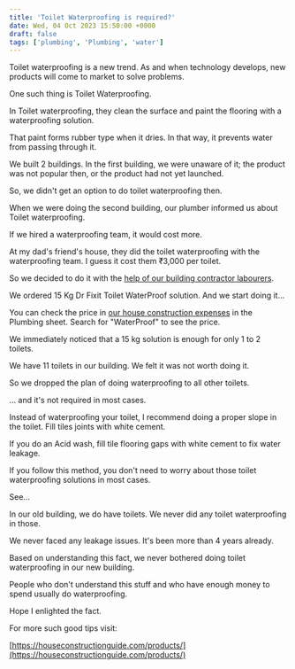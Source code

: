 ```yaml
---
title: 'Toilet Waterproofing is required?'
date: Wed, 04 Oct 2023 15:50:00 +0000
draft: false
tags: ['plumbing', 'Plumbing', 'water']
---
```


Toilet waterproofing is a new trend. As and when technology develops, new products will come to market to solve problems.

One such thing is Toilet Waterproofing.

In Toilet waterproofing, they clean the surface and paint the flooring with a waterproofing solution. 

That paint forms rubber type when it dries. In that way, it prevents water from passing through it. 

We built 2 buildings. In the first building, we were unaware of it; the product was not popular then, or the product had not yet launched.

So, we didn't get an option to do toilet waterproofing then. 

When we were doing the second building, our plumber informed us about Toilet waterproofing. 

If we hired a waterproofing team, it would cost more. 

At my dad's friend's house, they did the toilet waterproofing with the waterproofing team. I guess it cost them ₹3,000 per toilet. 

So we decided to do it with the [help of our building contractor labourers](https://houseconstructionguide.com/use-building-contractor-laborers-instead-of-earth-work-laborers/). 

We ordered 15 Kg Dr Fixit Toilet WaterProof solution. And we start doing it…

You can check the price in [our house construction expenses](https://houseconstructionguide.com/our-house-construction-expenses/) in the Plumbing sheet. Search for "WaterProof" to see the price. 

We immediately noticed that a 15 kg solution is enough for only 1 to 2 toilets. 

We have 11 toilets in our building. We felt it was not worth doing it.

So we dropped the plan of doing waterproofing to all other toilets.

… and it's not required in most cases.

Instead of waterproofing your toilet, I recommend doing a proper slope in the toilet. Fill tiles joints with white cement.

If you do an Acid wash, fill tile flooring gaps with white cement to fix water leakage.

If you follow this method, you don't need to worry about those toilet waterproofing solutions in most cases. 

See… 

In our old building, we do have toilets. We never did any toilet waterproofing in those. 

We never faced any leakage issues. It's been more than 4 years already. 

Based on understanding this fact, we never bothered doing toilet waterproofing in our new building.

People who don't understand this stuff and who have enough money to spend usually do waterproofing.

Hope I enlighted the fact.

For more such good tips visit:

[https://houseconstructionguide.com/products/](https://houseconstructionguide.com/products/)